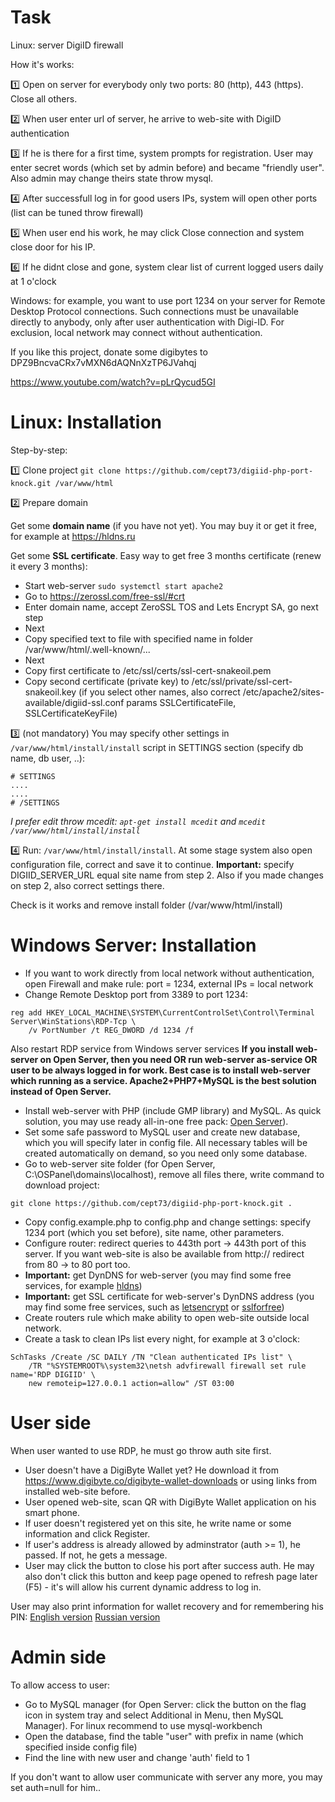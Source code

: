 Task
=========================================================================================================

Linux: server DigiID firewall

How it's works:

1️⃣ Open on server for everybody only two ports: 80 (http), 443 (https). Close all others.

2️⃣ When user enter url of server, he arrive to web-site with DigiID authentication

3️⃣ If he is there for a first time, system prompts for registration. User may enter secret words (which set by admin before) and became "friendly user". Also admin may change theirs state throw mysql.

4️⃣ After successfull log in for  good users IPs, system will  open other ports (list can be tuned throw firewall)

5️⃣ When user end his work, he may click Close connection and system close door for his IP.

6️⃣ If he didnt close and gone, system clear list of current logged users daily at 1 o'clock

Windows: for example, you want to use port 1234 on your server for Remote Desktop Protocol connections. Such connections must be unavailable directly to anybody, only after user authentication with Digi-ID. For exclusion, local network may connect without authentication.

If you like this project, donate some digibytes to DPZ9BncvaCRx7vMXN6dAQNnXzTP6JVahqj

https://www.youtube.com/watch?v=pLrQycud5GI

Linux: Installation
=========================================================================================================

Step-by-step:

1️⃣ Clone project `git clone https://github.com/cept73/digiid-php-port-knock.git /var/www/html`

2️⃣ Prepare domain

Get some **domain name** (if you have not yet). 
You may buy it or get it free, for example at https://hldns.ru

Get some **SSL certificate**. 
Easy way to get free 3 months certificate (renew it every 3 months): 
- Start web-server `sudo systemctl start apache2` 
- Go to https://zerossl.com/free-ssl/#crt
- Enter domain name, accept ZeroSSL TOS and Lets Encrypt SA, go next step
- Next
- Copy specified text to file with specified name in folder /var/www/html/.well-known/...
- Next
- Copy first certificate to /etc/ssl/certs/ssl-cert-snakeoil.pem
- Copy second certificate (private key) to /etc/ssl/private/ssl-cert-snakeoil.key 
(if you select other names, also correct /etc/apache2/sites-available/digiid-ssl.conf params SSLCertificateFile, SSLCertificateKeyFile)

3️⃣ (not mandatory) You may specify other settings in `/var/www/html/install/install` script in SETTINGS section (specify db name, db user,  ..):
```
# SETTINGS
....
....
# /SETTINGS
```
*I prefer edit throw mcedit: `apt-get install mcedit` and `mcedit /var/www/html/install/install`*

4️⃣ Run: `/var/www/html/install/install`. At some stage system also open configuration file, correct and save it to continue. **Important:** specify DIGIID_SERVER_URL equal site name from step 2. Also if you made changes on step 2, also correct settings there.

Check is it works and remove install folder (/var/www/html/install)

Windows Server: Installation
=========================================================================================================

* If you want to work directly from local network without authentication, open Firewall and make rule: port = 1234, external IPs = local network
* Change Remote Desktop port from 3389 to port 1234:

```
reg add HKEY_LOCAL_MACHINE\SYSTEM\CurrentControlSet\Control\Terminal Server\WinStations\RDP-Tcp \
	/v PortNumber /t REG_DWORD /d 1234 /f
```

Also restart RDP service from Windows server services
**If you install web-server on Open Server, then you need OR run web-server as-service OR user to be always logged in for work. Best case is to install web-server which running as a service. Apache2+PHP7+MySQL is the best solution instead of Open Server.**

* Install web-server with PHP (include GMP library) and MySQL. As quick solution, you may use ready all-in-one free pack: [Open Server](https://ospanel.io)).
* Set some safe password to MySQL user and create new database, which you will specify later in config file. All necessary tables will be created automatically on demand, so you need only some database.
* Go to web-server site folder (for Open Server, C:\OSPanel\domains\localhost), remove all files there, write command to download project: 

```
git clone https://github.com/cept73/digiid-php-port-knock.git .
```

* Copy config.example.php to config.php and change settings: specify 1234 port (which you set before), site name, other parameters.
* Configure router: redirect queries to 443th port -> 443th port of this server. If you want web-site is also be available from http:// redirect from 80 -> to 80 port too. 
* **Important:** get DynDNS for web-server (you may find some free services, for example [hldns](https://hldns.ru))
* **Important:** get SSL certificate for web-server's DynDNS address (you may find some free services, such as [letsencrypt](https://letsencrypt.org) or [sslforfree](https://www.sslforfree.com/))
* Create routers rule which make ability to open web-site outside local network.
* Create a task to clean IPs list every night, for example at 3 o'clock:

```
SchTasks /Create /SC DAILY /TN "Clean authenticated IPs list" \
	/TR "%SYSTEMROOT%\system32\netsh advfirewall firewall set rule name='RDP DIGIID' \
	new remoteip=127.0.0.1 action=allow" /ST 03:00
```

User side
=========================================================================================================

When user wanted to use RDP, he must go throw auth site first.

* User doesn't have a DigiByte Wallet yet? He download it from https://www.digibyte.co/digibyte-wallet-downloads or using links from installed web-site before.
* User opened web-site, scan QR with DigiByte Wallet application on his smart phone.
* If user doesn't registered yet on this site, he write name or some information and click Register.
* If user's address is already allowed by adminstrator (auth >= 1), he passed. If not, he gets a message.
* User may click the button to close his port after success auth. He may also don't click this button and keep page opened to refresh page later (F5) - it's will allow his current dynamic address to log in.

User may also print information for wallet recovery and for remembering his PIN: 
[English version](https://github.com/cept73/digiid-php-portknock/blob/master/DigiByte_Wallet_paper_[en].pdf)
[Russian version](https://github.com/cept73/digiid-php-portknock/blob/master/DigiByte_Wallet_paper_[ru].pdf)

Admin side
==========================================================================================================

To allow access to user:
* Go to MySQL manager (for Open Server: click the button on the flag icon in system tray and select Additional in Menu, then MySQL Manager). For linux recommend to use mysql-workbench
* Open the database, find the table "user" with prefix in name (which specified inside config file)
* Find the line with new user and change 'auth' field to 1

If you don't want to allow user communicate with server any more, you may set auth=null for him..
